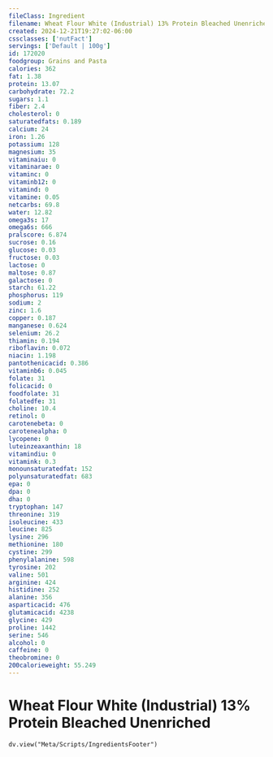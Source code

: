 ```yaml
---
fileClass: Ingredient
filename: Wheat Flour White (Industrial) 13% Protein Bleached Unenriched
created: 2024-12-21T19:27:02-06:00
cssclasses: ['nutFact']
servings: ['Default | 100g']
id: 172020
foodgroup: Grains and Pasta
calories: 362
fat: 1.38
protein: 13.07
carbohydrate: 72.2
sugars: 1.1
fiber: 2.4
cholesterol: 0
saturatedfats: 0.189
calcium: 24
iron: 1.26
potassium: 128
magnesium: 35
vitaminaiu: 0
vitaminarae: 0
vitaminc: 0
vitaminb12: 0
vitamind: 0
vitamine: 0.05
netcarbs: 69.8
water: 12.82
omega3s: 17
omega6s: 666
pralscore: 6.874
sucrose: 0.16
glucose: 0.03
fructose: 0.03
lactose: 0
maltose: 0.87
galactose: 0
starch: 61.22
phosphorus: 119
sodium: 2
zinc: 1.6
copper: 0.187
manganese: 0.624
selenium: 26.2
thiamin: 0.194
riboflavin: 0.072
niacin: 1.198
pantothenicacid: 0.386
vitaminb6: 0.045
folate: 31
folicacid: 0
foodfolate: 31
folatedfe: 31
choline: 10.4
retinol: 0
carotenebeta: 0
carotenealpha: 0
lycopene: 0
luteinzeaxanthin: 18
vitamindiu: 0
vitamink: 0.3
monounsaturatedfat: 152
polyunsaturatedfat: 683
epa: 0
dpa: 0
dha: 0
tryptophan: 147
threonine: 319
isoleucine: 433
leucine: 825
lysine: 296
methionine: 180
cystine: 299
phenylalanine: 598
tyrosine: 202
valine: 501
arginine: 424
histidine: 252
alanine: 356
asparticacid: 476
glutamicacid: 4238
glycine: 429
proline: 1442
serine: 546
alcohol: 0
caffeine: 0
theobromine: 0
200calorieweight: 55.249
---
```


# Wheat Flour White (Industrial) 13% Protein Bleached Unenriched

```dataviewjs
dv.view("Meta/Scripts/IngredientsFooter")
```